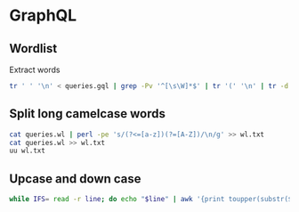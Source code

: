 # GraphQL

## Wordlist
Extract words
```bash
tr ' ' '\n' < queries.gql | grep -Pv '^[\s\W]*$' | tr '(' '\n' | tr -d '):$!,.][{}@' | grep -Pv '^\d+$' | grep -Pv '^[\s\W]*$' | grep -Pv '^\w$' | sort -u > queries.wl
```

## Split long camelcase words
```bash
cat queries.wl | perl -pe 's/(?<=[a-z])(?=[A-Z])/\n/g' >> wl.txt
cat queries.wl >> wl.txt
uu wl.txt
```

## Upcase and down case
```bash
while IFS= read -r line; do echo "$line" | awk '{print toupper(substr($0,1,1)) substr($0,2)}'; echo "$line" | awk '{print tolower(substr($0,1,1)) substr($0,2)}'; echo "$line"; done < wl.txt | sort -u
```
